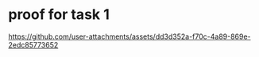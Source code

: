 # proof for task 1

https://github.com/user-attachments/assets/dd3d352a-f70c-4a89-869e-2edc85773652

